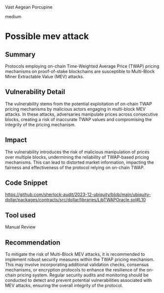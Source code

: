Vast Aegean Porcupine

medium

# Possible mev attack

## Summary
Protocols employing on-chain Time-Weighted Average Price (TWAP) pricing mechanisms on proof-of-stake blockchains are susceptible to Multi-Block Miner Extractable Value (MEV) attacks.

## Vulnerability Detail

The vulnerability stems from the potential exploitation of on-chain TWAP pricing mechanisms by malicious actors engaging in multi-block MEV attacks. In these attacks, adversaries manipulate prices across consecutive blocks, creating a risk of inaccurate TWAP values and compromising the integrity of the pricing mechanism.

## Impact
The vulnerability introduces the risk of malicious manipulation of prices over multiple blocks, undermining the reliability of TWAP-based pricing mechanisms. This can lead to distorted market information, impacting the fairness and effectiveness of the protocol relying on on-chain TWAP.

## Code Snippet
https://github.com/sherlock-audit/2023-12-ubiquity/blob/main/ubiquity-dollar/packages/contracts/src/dollar/libraries/LibTWAPOracle.sol#L10

## Tool used

Manual Review

## Recommendation

To mitigate the risk of Multi-Block MEV attacks, it is recommended to implement robust security measures within the TWAP pricing mechanism. This may involve incorporating additional validation checks, consensus mechanisms, or encryption protocols to enhance the resilience of the on-chain pricing system. Regular security audits and monitoring should be conducted to detect and prevent potential vulnerabilities associated with MEV attacks, ensuring the overall integrity of the protocol.